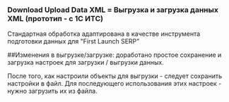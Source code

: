 ﻿### Download Upload Data XML = Выгрузка и загрузка данных XML (прототип - с 1С ИТС)

Стандартная обработка адаптирована в качестве инструмента подготовки данных для "First Launch SERP"

##Изменения в выгрузке/загрузке:
доработано простое сохранение и загрузка настроек для загрузки / выгрузки данных.

После того, как настроили объекты для выгрузки - следует сохранить настройки в файл. 
Для последующего использования этих настроек - нужно загрузить их из файла.
